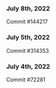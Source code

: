 ### July 8th, 2022

Commit #144217

### July 5th, 2022

Commit #314353


### July 4th, 2022

Commit #72281
